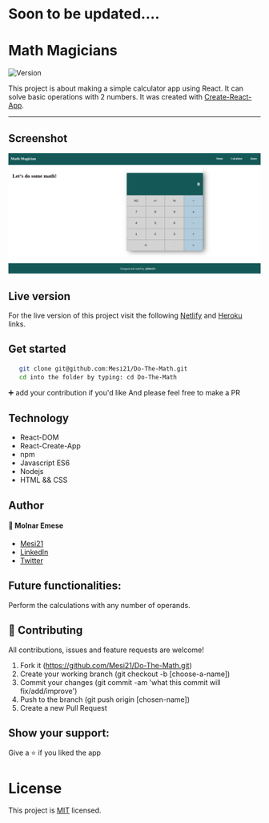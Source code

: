 # Soon to be updated....

# Math Magicians

<img alt="Version" src="https://img.shields.io/badge/version-1.0.0-blue.svg?cacheSeconds=2592000" />

This project is about making a simple calculator app using React.
It can solve basic operations with 2 numbers. 
It was created with [Create-React-App](https://github.com/facebook/create-react-app).

---

## Screenshot

![screenshot](/src/styles/screenshot1.png)

## Live version

For the live version of this project visit the following [Netlify](https://velvety-heliotrope-d0b774.app/) and [Heroku](https://do-the-math-18.herokuapp.com/) links.

## Get started

```bash
   git clone git@github.com:Mesi21/Do-The-Math.git
   cd into the folder by typing: cd Do-The-Math
```

 :heavy_plus_sign: add your contribution if you'd like
 And please feel free to make a PR

## Technology

- React-DOM
- React-Create-App
- npm
- Javascript ES6
- Nodejs
- HTML && CSS

## Author

#### :bust_in_silhouette: Molnar Emese 
  - [Mesi21](https://github.com/Mesi21)
  - [LinkedIn](https://www.linkedin.com/in/emesemesimolnar/)
  - [Twitter](https://twitter.com/buksimesi21) 

## Future functionalities:

Perform the calculations with any number of operands.

## 🤝 Contributing
All contributions, issues and feature requests are welcome!

1. Fork it (https://github.com/Mesi21/Do-The-Math.git)
2. Create your working branch (git checkout -b [choose-a-name])
3. Commit your changes (git commit -am 'what this commit will fix/add/improve')
4. Push to the branch (git push origin [chosen-name])
5. Create a new Pull Request

## Show your support:

Give a :star: if you liked the app

# License
This project is [MIT](license.txt) licensed.